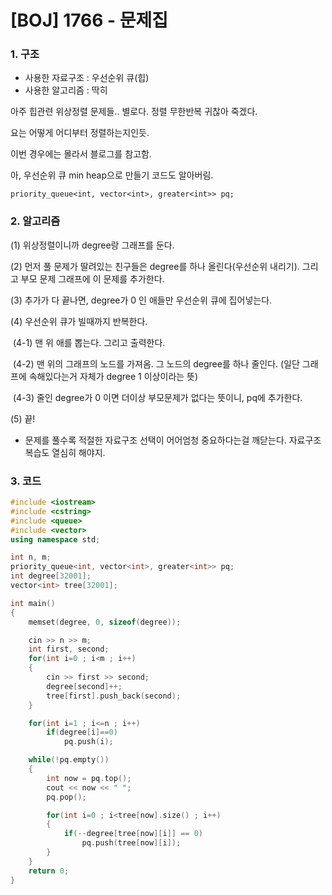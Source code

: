 # [BOJ] 1766 - 문제집

### 1. 구조

- 사용한 자료구조 : 우선순위 큐(힙)
- 사용한 알고리즘 : 딱히

아주 힙관련 위상정렬 문제들.. 별로다. 정렬 무한반복 귀찮아 죽겠다. 

요는 어떻게 어디부터 정렬하는지인듯.

이번 경우에는 몰라서 블로그를 참고함. 

아, 우선순위 큐 min heap으로 만들기 코드도 알아버림.

`priority_queue<int, vector<int>, greater<int>> pq;`

  

### 2. 알고리즘

(1) 위상정렬이니까 degree랑 그래프를 둔다.

(2) 먼저 풀 문제가 딸려있는 친구들은 degree를 하나 올린다(우선순위 내리기). 그리고 부모 문제 그래프에 이 문제를 추가한다.

(3) 추가가 다 끝나면, degree가 0 인 애들만 우선순위 큐에 집어넣는다.

(4) 우선순위 큐가 빌때까지 반복한다.

​	(4-1) 맨 위 애를 뽑는다. 그리고 출력한다.

​	(4-2) 맨 위의 그래프의 노드를 가져옴. 그 노드의 degree를 하나 줄인다. (일단 그래프에 속해있다는거 자체가 degree 1 이상이라는 뜻)

​	(4-3) 줄인 degree가 0 이면 더이상 부모문제가 없다는 뜻이니, pq에 추가한다.

(5) 끝!

+ 문제를 풀수록 적절한 자료구조 선택이 어어엄청 중요하다는걸 깨닫는다. 자료구조 복습도 열심히 해야지.

  

### 3. 코드

```c++
#include <iostream>
#include <cstring>
#include <queue>
#include <vector>
using namespace std;

int n, m;
priority_queue<int, vector<int>, greater<int>> pq;
int degree[32001];
vector<int> tree[32001];

int main()
{
    memset(degree, 0, sizeof(degree));

    cin >> n >> m;
    int first, second;
    for(int i=0 ; i<m ; i++)
    {
        cin >> first >> second;
        degree[second]++;
        tree[first].push_back(second);
    }

    for(int i=1 ; i<=n ; i++)
        if(degree[i]==0)
            pq.push(i);

    while(!pq.empty())
    {
        int now = pq.top();
        cout << now << " ";
        pq.pop();

        for(int i=0 ; i<tree[now].size() ; i++)
        {
            if(--degree[tree[now][i]] == 0)
                pq.push(tree[now][i]);
        }
    }
    return 0;
}
```


